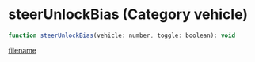 # steerUnlockBias (Category vehicle)

```js
function steerUnlockBias(vehicle: number, toggle: boolean): void
```

[filename](steerUnlockBias_m.md ':include')